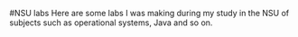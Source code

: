 #NSU labs
Here are some labs I was making during my study in the NSU of subjects such as operational systems, Java and so on.
